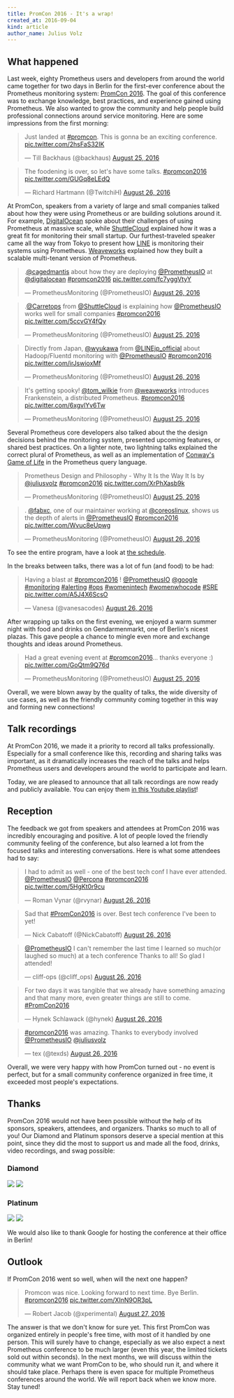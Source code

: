 ```yaml
---
title: PromCon 2016 - It's a wrap!
created_at: 2016-09-04
kind: article
author_name: Julius Volz
---
```


## What happened

Last week, eighty Prometheus users and developers from around the world came
together for two days in Berlin for the first-ever conference about the
Prometheus monitoring system: [PromCon 2016](https://promcon.io/). The goal of
this conference was to exchange knowledge, best practices, and experience
gained using Prometheus. We also wanted to grow the community and help people
build professional connections around service monitoring. Here are some
impressions from the first morning:

<!-- more -->

<blockquote class="twitter-tweet tw-align-center" data-lang="en"><p lang="en" dir="ltr">Just landed at <a href="https://twitter.com/hashtag/promcon?src=hash">#promcon</a>. This is gonna be an exciting conference. <a href="https://t.co/2hsFaS32IK">pic.twitter.com/2hsFaS32IK</a></p>&mdash; Till Backhaus (@backhaus) <a href="https://twitter.com/backhaus/status/768705298940956672">August 25, 2016</a></blockquote>
<script async src="//platform.twitter.com/widgets.js" charset="utf-8"></script>

<blockquote class="twitter-tweet tw-align-center" data-lang="en"><p lang="en" dir="ltr">The foodening is over, so let&#39;s have some talks. <a href="https://twitter.com/hashtag/promcon2016?src=hash">#promcon2016</a> <a href="https://t.co/GUGq8eLEdQ">pic.twitter.com/GUGq8eLEdQ</a></p>&mdash; Richard Hartmann (@TwitchiH) <a href="https://twitter.com/TwitchiH/status/769074566601777152">August 26, 2016</a></blockquote>
<script async src="//platform.twitter.com/widgets.js" charset="utf-8"></script>

At PromCon, speakers from a variety of large and small companies talked about
how they were using Prometheus or are building solutions around it. For example,
[DigitalOcean](https://www.digitalocean.com/) spoke about their challenges of
using Prometheus at massive scale, while
[ShuttleCloud](https://www.shuttlecloud.com/) explained how it was a great fit
for monitoring their small startup.  Our furthest-traveled speaker came all the
way from Tokyo to present how [LINE](https://linecorp.com/en/) is monitoring
their systems using Prometheus. [Weaveworks](https://www.weave.works/)
explained how they built a scalable multi-tenant version of Prometheus.

<blockquote class="twitter-tweet tw-align-center" data-lang="en"><p lang="en" dir="ltr">.<a href="https://twitter.com/cagedmantis">@cagedmantis</a> about how they are deploying <a href="https://twitter.com/PrometheusIO">@PrometheusIO</a> at <a href="https://twitter.com/digitalocean">@digitalocean</a> <a href="https://twitter.com/hashtag/promcon2016?src=hash">#promcon2016</a> <a href="https://t.co/fc7yggVtyY">pic.twitter.com/fc7yggVtyY</a></p>&mdash; PrometheusMonitoring (@PrometheusIO) <a href="https://twitter.com/PrometheusIO/status/769161605045161988">August 26, 2016</a></blockquote>
<script async src="//platform.twitter.com/widgets.js" charset="utf-8"></script>

<blockquote class="twitter-tweet tw-align-center" data-lang="en"><p lang="en" dir="ltr">.<a href="https://twitter.com/Carretops">@Carretops</a> from <a href="https://twitter.com/ShuttleCloud">@ShuttleCloud</a> is explaining how <a href="https://twitter.com/PrometheusIO">@PrometheusIO</a> works well for small companies <a href="https://twitter.com/hashtag/promcon2016?src=hash">#promcon2016</a> <a href="https://t.co/5ccvGY4fQy">pic.twitter.com/5ccvGY4fQy</a></p>&mdash; PrometheusMonitoring (@PrometheusIO) <a href="https://twitter.com/PrometheusIO/status/768724543062024192">August 25, 2016</a></blockquote>
<script async src="//platform.twitter.com/widgets.js" charset="utf-8"></script>

<blockquote class="twitter-tweet tw-align-center" data-lang="en"><p lang="en" dir="ltr">Directly from Japan, <a href="https://twitter.com/wyukawa">@wyukawa</a> from <a href="https://twitter.com/LINEjp_official">@LINEjp_official</a> about Hadoop/Fluentd monitoring with <a href="https://twitter.com/PrometheusIO">@PrometheusIO</a> <a href="https://twitter.com/hashtag/promcon2016?src=hash">#promcon2016</a> <a href="https://t.co/irJswioxMf">pic.twitter.com/irJswioxMf</a></p>&mdash; PrometheusMonitoring (@PrometheusIO) <a href="https://twitter.com/PrometheusIO/status/769171613577310208">August 26, 2016</a></blockquote>
<script async src="//platform.twitter.com/widgets.js" charset="utf-8"></script>

<blockquote class="twitter-tweet tw-align-center" data-lang="en"><p lang="en" dir="ltr">It&#39;s getting spooky! <a href="https://twitter.com/tom_wilkie">@tom_wilkie</a> from <a href="https://twitter.com/weaveworks">@weaveworks</a> introduces Frankenstein, a distributed Prometheus. <a href="https://twitter.com/hashtag/promcon2016?src=hash">#promcon2016</a> <a href="https://t.co/6xgvlYv6Tw">pic.twitter.com/6xgvlYv6Tw</a></p>&mdash; PrometheusMonitoring (@PrometheusIO) <a href="https://twitter.com/PrometheusIO/status/768826444575309824">August 25, 2016</a></blockquote>
<script async src="//platform.twitter.com/widgets.js" charset="utf-8"></script>

Several Prometheus core developers also talked about the the design decisions
behind the monitoring system, presented upcoming features, or shared best
practices. On a lighter note, two lightning talks explained the correct plural
of Prometheus, as well as an implementation of [Conway's Game of Life](https://en.wikipedia.org/wiki/Conway%27s_Game_of_Life)
in the Prometheus query language.

<blockquote class="twitter-tweet tw-align-center" data-lang="en"><p lang="en" dir="ltr">Prometheus Design and Philosophy - Why It Is the Way It Is by <a href="https://twitter.com/juliusvolz">@juliusvolz</a> <a href="https://twitter.com/hashtag/promcon2016?src=hash">#promcon2016</a> <a href="https://t.co/XrPhXasb9k">pic.twitter.com/XrPhXasb9k</a></p>&mdash; PrometheusMonitoring (@PrometheusIO) <a href="https://twitter.com/PrometheusIO/status/768715959926489088">August 25, 2016</a></blockquote>
<script async src="//platform.twitter.com/widgets.js" charset="utf-8"></script>

<blockquote class="twitter-tweet tw-align-center" data-lang="en"><p lang="en" dir="ltr">. <a href="https://twitter.com/fabxc">@fabxc</a>, one of our maintainer working at <a href="https://twitter.com/coreoslinux">@coreoslinux</a>, shows us the depth of alerts in <a href="https://twitter.com/PrometheusIO">@PrometheusIO</a>  <a href="https://twitter.com/hashtag/promcon2016?src=hash">#promcon2016</a> <a href="https://t.co/Wvuc8eUpwg">pic.twitter.com/Wvuc8eUpwg</a></p>&mdash; PrometheusMonitoring (@PrometheusIO) <a href="https://twitter.com/PrometheusIO/status/769138985432190976">August 26, 2016</a></blockquote>
<script async src="//platform.twitter.com/widgets.js" charset="utf-8"></script>

To see the entire program, have a look at [the schedule](https://promcon.io/schedule).

In the breaks between talks, there was a lot of fun (and food) to be had:

<blockquote class="twitter-tweet tw-align-center" data-lang="en"><p lang="en" dir="ltr">Having a blast at <a href="https://twitter.com/hashtag/promcon2016?src=hash">#promcon2016</a> ! <a href="https://twitter.com/PrometheusIO">@PrometheusIO</a> <a href="https://twitter.com/google">@google</a> <a href="https://twitter.com/hashtag/monitoring?src=hash">#monitoring</a> <a href="https://twitter.com/hashtag/alerting?src=hash">#alerting</a> <a href="https://twitter.com/hashtag/ops?src=hash">#ops</a> <a href="https://twitter.com/hashtag/womenintech?src=hash">#womenintech</a> <a href="https://twitter.com/hashtag/womenwhocode?src=hash">#womenwhocode</a> <a href="https://twitter.com/hashtag/SRE?src=hash">#SRE</a> <a href="https://t.co/A5J4X6ScsO">pic.twitter.com/A5J4X6ScsO</a></p>&mdash; Vanesa (@vanesacodes) <a href="https://twitter.com/vanesacodes/status/769164579859492864">August 26, 2016</a></blockquote>
<script async src="//platform.twitter.com/widgets.js" charset="utf-8"></script>

After wrapping up talks on the first evening, we enjoyed a warm summer night
with food and drinks on Gendarmenmarkt, one of Berlin's nicest plazas. This
gave people a chance to mingle even more and exchange thoughts and ideas around
Prometheus.

<blockquote class="twitter-tweet tw-align-center" data-lang="en"><p lang="en" dir="ltr">Had a great evening event at <a href="https://twitter.com/hashtag/promcon2016?src=hash">#promcon2016</a>... thanks everyone :) <a href="https://t.co/GoQtm9Q76d">pic.twitter.com/GoQtm9Q76d</a></p>&mdash; PrometheusMonitoring (@PrometheusIO) <a href="https://twitter.com/PrometheusIO/status/768908811339964417">August 25, 2016</a></blockquote>
<script async src="//platform.twitter.com/widgets.js" charset="utf-8"></script>

Overall, we were blown away by the quality of talks, the wide diversity of use
cases, as well as the friendly community coming together in this way and
forming new connections!

## Talk recordings

At PromCon 2016, we made it a priority to record all talks professionally.
Especially for a small conference like this, recording and sharing talks was
important, as it dramatically increases the reach of the talks and helps
Prometheus users and developers around the world to participate and learn.

Today, we are pleased to announce that all talk recordings are now ready and
publicly available. You can enjoy them [in this Youtube playlist](https://www.youtube.com/playlist?list=PLoz-W_CUquUlCq-Q0hy53TolAhaED9vmU)!

## Reception

The feedback we got from speakers and attendees at PromCon 2016 was incredibly
encouraging and positive. A lot of people loved the friendly community feeling
of the conference, but also learned a lot from the focused talks and
interesting conversations. Here is what some attendees had to say:

<blockquote class="twitter-tweet tw-align-center" data-lang="en"><p lang="en" dir="ltr">I had to admit as well - one of the best tech conf I have ever attended. <a href="https://twitter.com/PrometheusIO">@PrometheusIO</a> <a href="https://twitter.com/Percona">@Percona</a> <a href="https://twitter.com/hashtag/promcon2016?src=hash">#promcon2016</a> <a href="https://t.co/5HgKt0r9cu">pic.twitter.com/5HgKt0r9cu</a></p>&mdash; Roman Vynar (@rvynar) <a href="https://twitter.com/rvynar/status/769260722496954368">August 26, 2016</a></blockquote>
<script async src="//platform.twitter.com/widgets.js" charset="utf-8"></script>

<blockquote class="twitter-tweet tw-align-center" data-lang="en"><p lang="en" dir="ltr">Sad that <a href="https://twitter.com/hashtag/PromCon2016?src=hash">#PromCon2016</a> is over. Best tech conference I&#39;ve been to yet!</p>&mdash; Nick Cabatoff (@NickCabatoff) <a href="https://twitter.com/NickCabatoff/status/769223981882900481">August 26, 2016</a></blockquote>
<script async src="//platform.twitter.com/widgets.js" charset="utf-8"></script>

<blockquote class="twitter-tweet tw-align-center" data-lang="en"><p lang="en" dir="ltr"><a href="https://twitter.com/PrometheusIO">@PrometheusIO</a>  I can&#39;t remember the last time I learned so much(or laughed so much) at a tech conference Thanks to all! So glad I attended!</p>&mdash; cliff-ops (@cliff_ops) <a href="https://twitter.com/cliff_ops/status/769239347828822016">August 26, 2016</a></blockquote>
<script async src="//platform.twitter.com/widgets.js" charset="utf-8"></script>

<blockquote class="twitter-tweet tw-align-center" data-lang="en"><p lang="en" dir="ltr">For two days it was tangible that we already have something amazing and that many more, even greater things are still to come. <a href="https://twitter.com/hashtag/PromCon2016?src=hash">#PromCon2016</a></p>&mdash; Hynek Schlawack (@hynek) <a href="https://twitter.com/hynek/status/769245966847373312">August 26, 2016</a></blockquote>
<script async src="//platform.twitter.com/widgets.js" charset="utf-8"></script>

<blockquote class="twitter-tweet tw-align-center" data-lang="en"><p lang="en" dir="ltr"><a href="https://twitter.com/hashtag/promcon2016?src=hash">#promcon2016</a> was amazing. Thanks to everybody involved <a href="https://twitter.com/PrometheusIO">@PrometheusIO</a> <a href="https://twitter.com/juliusvolz">@juliusvolz</a></p>&mdash; tex (@texds) <a href="https://twitter.com/texds/status/769213616541298688">August 26, 2016</a></blockquote>
<script async src="//platform.twitter.com/widgets.js" charset="utf-8"></script>

Overall, we were very happy with how PromCon turned out - no event is perfect,
but for a small community conference organized in free time, it exceeded most
people's expectations.

## Thanks

PromCon 2016 would not have been possible without the help of its sponsors,
speakers, attendees, and organizers. Thanks so much to all of you! Our Diamond
and Platinum sponsors deserve a special mention at this point, since they did
the most to support us and made all the food, drinks, video recordings, and
swag possible:

<h3>Diamond</h3>
<div class="sponsor-logos">
  <a href="https://www.robustperception.io/"><img src="/assets/blog/2016-09-02/robust_perception_logo.png"/></a>
  <a href="https://www.weave.works/"><img src="/assets/blog/2016-09-02/weave_logo.png"/></a>
</div>

<h3>Platinum</h3>
<div class="sponsor-logos">
  <a href="https://cncf.io/"><img src="/assets/blog/2016-09-02/cncf_logo.png"/></a>
  <a href="https://coreos.com/"><img src="/assets/blog/2016-09-02/coreos_logo.svg"/></a>
</div>

We would also like to thank Google for hosting the conference at their office
in Berlin!

## Outlook

If PromCon 2016 went so well, when will the next one happen?

<blockquote class="twitter-tweet tw-align-center" data-lang="en"><p lang="en" dir="ltr">Promcon was nice. Looking forward to next time. Bye Berlin. <a href="https://twitter.com/hashtag/promcon2016?src=hash">#promcon2016</a> <a href="https://t.co/XInN9OR3pL">pic.twitter.com/XInN9OR3pL</a></p>&mdash; Robert Jacob (@xperimental) <a href="https://twitter.com/xperimental/status/769520813385117697">August 27, 2016</a></blockquote>
<script async src="//platform.twitter.com/widgets.js" charset="utf-8"></script>

The answer is that we don't know for sure yet. This first PromCon was organized
entirely in people's free time, with most of it handled by one person. This
will surely have to change, especially as we also expect a next Prometheus
conference to be much larger (even this year, the limited tickets sold out
within seconds). In the next months, we will discuss within the community what we
want PromCon to be, who should run it, and where it should take place. Perhaps
there is even space for multiple Prometheus conferences around the world. We will
report back when we know more. Stay tuned!
